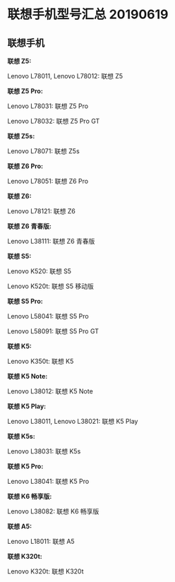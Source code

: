# 联想手机型号汇总 20190619

## 联想手机

**联想 Z5:**

Lenovo L78011, Lenovo L78012: 联想 Z5

**联想 Z5 Pro:**

Lenovo L78031: 联想 Z5 Pro

Lenovo L78032: 联想 Z5 Pro GT

**联想 Z5s:**

Lenovo L78071: 联想 Z5s

**联想 Z6 Pro:**

Lenovo L78051: 联想 Z6 Pro

**联想 Z6:**

Lenovo L78121: 联想 Z6

**联想 Z6 青春版:**

Lenovo L38111: 联想 Z6 青春版

**联想 S5:**

Lenovo K520: 联想 S5

Lenovo K520t: 联想 S5 移动版

**联想 S5 Pro:**

Lenovo L58041: 联想 S5 Pro

Lenovo L58091: 联想 S5 Pro GT

**联想 K5:**

Lenovo K350t: 联想 K5

**联想 K5 Note:**

Lenovo L38012: 联想 K5 Note

**联想 K5 Play:**

Lenovo L38011, Lenovo L38021: 联想 K5 Play

**联想 K5s:**

Lenovo L38031: 联想 K5s

**联想 K5 Pro:**

Lenovo L38041: 联想 K5 Pro

**联想 K6 畅享版:**

Lenovo L38082: 联想 K6 畅享版

**联想 A5:**

Lenovo L18011: 联想 A5

**联想 K320t:**

Lenovo K320t: 联想 K320t
